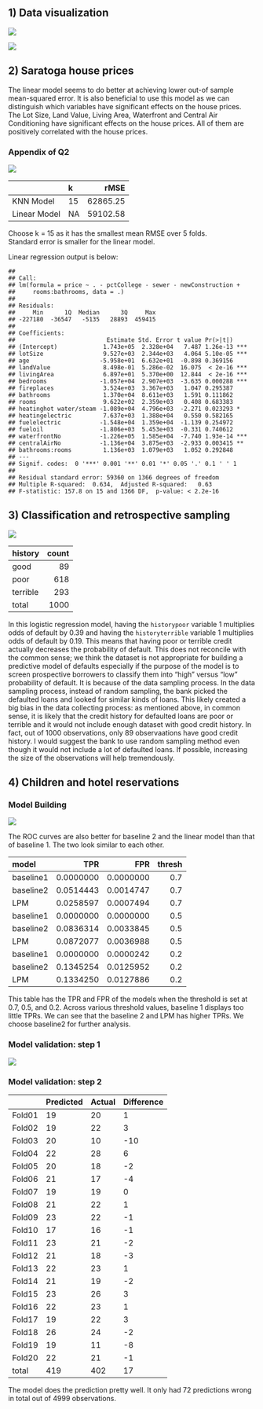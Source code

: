 ## 1) Data visualization

![](exercise_2_files/figure-markdown_github/unnamed-chunk-1-1.png)

![](exercise_2_files/figure-markdown_github/unnamed-chunk-2-1.png)

## 2) Saratoga house prices

The linear model seems to do better at achieving lower out-of sample
mean-squared error. It is also beneficial to use this model as we can
distinguish which variables have significant effects on the house
prices. The Lot Size, Land Value, Living Area, Waterfront and Central
Air Conditioning have significant effects on the house prices. All of
them are positively correlated with the house prices.

### Appendix of Q2

![](exercise_2_files/figure-markdown_github/unnamed-chunk-4-1.png)

|              | k   |     rMSE |
|:-------------|:----|---------:|
| KNN Model    | 15  | 62865.25 |
| Linear Model | NA  | 59102.58 |

Choose k = 15 as it has the smallest mean RMSE over 5 folds. <br>
Standard error is smaller for the linear model.

Linear regression output is below:

    ## 
    ## Call:
    ## lm(formula = price ~ . - pctCollege - sewer - newConstruction + 
    ##     rooms:bathrooms, data = .)
    ## 
    ## Residuals:
    ##     Min      1Q  Median      3Q     Max 
    ## -227180  -36547   -5135   28893  459415 
    ## 
    ## Coefficients:
    ##                          Estimate Std. Error t value Pr(>|t|)    
    ## (Intercept)             1.743e+05  2.328e+04   7.487 1.26e-13 ***
    ## lotSize                 9.527e+03  2.344e+03   4.064 5.10e-05 ***
    ## age                    -5.958e+01  6.632e+01  -0.898 0.369156    
    ## landValue               8.498e-01  5.286e-02  16.075  < 2e-16 ***
    ## livingArea              6.897e+01  5.370e+00  12.844  < 2e-16 ***
    ## bedrooms               -1.057e+04  2.907e+03  -3.635 0.000288 ***
    ## fireplaces              3.524e+03  3.367e+03   1.047 0.295387    
    ## bathrooms               1.370e+04  8.611e+03   1.591 0.111862    
    ## rooms                   9.622e+02  2.359e+03   0.408 0.683383    
    ## heatinghot water/steam -1.089e+04  4.796e+03  -2.271 0.023293 *  
    ## heatingelectric         7.637e+03  1.388e+04   0.550 0.582165    
    ## fuelelectric           -1.548e+04  1.359e+04  -1.139 0.254972    
    ## fueloil                -1.806e+03  5.453e+03  -0.331 0.740612    
    ## waterfrontNo           -1.226e+05  1.585e+04  -7.740 1.93e-14 ***
    ## centralAirNo           -1.136e+04  3.875e+03  -2.933 0.003415 ** 
    ## bathrooms:rooms         1.136e+03  1.079e+03   1.052 0.292848    
    ## ---
    ## Signif. codes:  0 '***' 0.001 '**' 0.01 '*' 0.05 '.' 0.1 ' ' 1
    ## 
    ## Residual standard error: 59360 on 1366 degrees of freedom
    ## Multiple R-squared:  0.634,  Adjusted R-squared:   0.63 
    ## F-statistic: 157.8 on 15 and 1366 DF,  p-value: < 2.2e-16

## 3) Classification and retrospective sampling

![](exercise_2_files/figure-markdown_github/unnamed-chunk-6-1.png)

| history  | count |
|:---------|------:|
| good     |    89 |
| poor     |   618 |
| terrible |   293 |
| total    |  1000 |

In this logistic regression model, having the `historypoor` variable 1
multiplies odds of default by 0.39 and having the `historyterrible`
variable 1 multiplies odds of default by 0.19. This means that having
poor or terrible credit actually decreases the probability of default.
This does not reconcile with the common sense; we think the dataset is
not appropriate for building a predictive model of defaults especially
if the purpose of the model is to screen prospective borrowers to
classify them into “high” versus “low” probability of default. It is
because of the data sampling process. In the data sampling process,
instead of random sampling, the bank picked the defaulted loans and
looked for similar kinds of loans. This likely created a big bias in the
data collecting process: as mentioned above, in common sense, it is
likely that the credit history for defaulted loans are poor or terrible
and it would not include enough dataset with good credit history. In
fact, out of 1000 observations, only 89 observaations have good credit
history. I would suggest the bank to use random sampling method even
though it would not include a lot of defaulted loans. If possible,
increasing the size of the observations will help tremendously.

## 4) Children and hotel reservations

### Model Building

![](exercise_2_files/figure-markdown_github/unnamed-chunk-9-1.png)

The ROC curves are also better for baseline 2 and the linear model than
that of baseline 1. The two look similar to each other.

| model     |       TPR |       FPR | thresh |
|:----------|----------:|----------:|-------:|
| baseline1 | 0.0000000 | 0.0000000 |    0.7 |
| baseline2 | 0.0514443 | 0.0014747 |    0.7 |
| LPM       | 0.0258597 | 0.0007494 |    0.7 |
| baseline1 | 0.0000000 | 0.0000000 |    0.5 |
| baseline2 | 0.0836314 | 0.0033845 |    0.5 |
| LPM       | 0.0872077 | 0.0036988 |    0.5 |
| baseline1 | 0.0000000 | 0.0000242 |    0.2 |
| baseline2 | 0.1345254 | 0.0125952 |    0.2 |
| LPM       | 0.1334250 | 0.0127886 |    0.2 |

This table has the TPR and FPR of the models when the threshold is set
at 0.7, 0.5, and 0.2. Across various threshold values, baseline 1
displays too little TPRs. We can see that the baseline 2 and LPM has
higher TPRs. We choose baseline2 for further analysis.

### Model validation: step 1

![](exercise_2_files/figure-markdown_github/unnamed-chunk-11-1.png)

### Model validation: step 2

|        | Predicted | Actual | Difference |
|:-------|:----------|:-------|:-----------|
| Fold01 | 19        | 20     | 1          |
| Fold02 | 19        | 22     | 3          |
| Fold03 | 20        | 10     | -10        |
| Fold04 | 22        | 28     | 6          |
| Fold05 | 20        | 18     | -2         |
| Fold06 | 21        | 17     | -4         |
| Fold07 | 19        | 19     | 0          |
| Fold08 | 21        | 22     | 1          |
| Fold09 | 23        | 22     | -1         |
| Fold10 | 17        | 16     | -1         |
| Fold11 | 23        | 21     | -2         |
| Fold12 | 21        | 18     | -3         |
| Fold13 | 22        | 23     | 1          |
| Fold14 | 21        | 19     | -2         |
| Fold15 | 23        | 26     | 3          |
| Fold16 | 22        | 23     | 1          |
| Fold17 | 19        | 22     | 3          |
| Fold18 | 26        | 24     | -2         |
| Fold19 | 19        | 11     | -8         |
| Fold20 | 22        | 21     | -1         |
| total  | 419       | 402    | 17         |

The model does the prediction pretty well. It only had 72 predictions
wrong in total out of 4999 observations.
